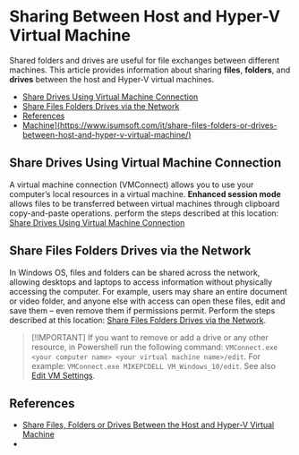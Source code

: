# Sharing Between Host and Hyper-V Virtual Machine <!-- omit from toc -->

Shared folders and drives are useful for file exchanges between different
machines. This article provides information about sharing **files**,
**folders**, and **drives** between the host and Hyper-V virtual machines.

- [Share Drives Using Virtual Machine Connection](#share-drives-using-virtual-machine-connection)
- [Share Files Folders Drives via the Network](#share-files-folders-drives-via-the-network)
- [References](#references)
- [Machine\](https://www.isumsoft.com/it/share-files-folders-or-drives-between-host-and-hyper-v-virtual-machine/)](#machinehttpswwwisumsoftcomitshare-files-folders-or-drives-between-host-and-hyper-v-virtual-machine)

## Share Drives Using Virtual Machine Connection

A virtual machine connection (VMConnect) allows you to use your computer’s local
resources in a virtual machine. **Enhanced session mode** allows files to be
transferred between virtual machines through clipboard copy-and-paste
operations. perform the steps described at this
location: [Share Drives Using Virtual Machine
Connection](https://www.isumsoft.com/it/share-files-folders-or-drives-between-host-and-hyper-v-virtual-machine/#method1)

## Share Files Folders Drives via the Network

In Windows OS, files and folders can be shared across the network, allowing
desktops and laptops to access information without physically accessing the
computer. For example, users may share an entire document or video folder, and
anyone else with access can open these files, edit and save them – even remove
them if permissions permit. Perform the steps described at this location: [Share
Files Folders Drives via the
Network](https://www.isumsoft.com/it/share-files-folders-or-drives-between-host-and-hyper-v-virtual-machine/#method2).

> [!IMPORTANT] If you want to remove or add a drive or any other resource, in
> Powershell run the following command: 
> `VMConnect.exe <your computer name> <your virtual machine name>/edit`.
> For example: `VMConnect.exe MIKEPCDELL VM_Windows_10/edit`.
> See also [Edit VM
> Settings](https://learn.microsoft.com/en-us/windows-server/virtualization/hyper-v/learn-more/Use-local-resources-on-Hyper-V-virtual-machine-with-VMConnect#edit-vmconnect-settings). 

## References

- [Share Files, Folders or Drives Between the Host and Hyper-V Virtual
  Machine](https://www.isumsoft.com/it/share-files-folders-or-drives-between-host-and-hyper-v-virtual-machine/)
- 